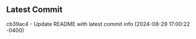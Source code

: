 
## Latest Commit
cb39ac4 - Update README with latest commit info (2024-08-29 17:00:22 -0400) <Yunxi-Zhou>

